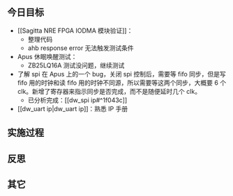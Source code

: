 
## 今日目标 
- [[Sagitta NRE FPGA IODMA 模块验证]]：
	- 整理代码
	- ahb response error 无法触发测试条件 
- Apus 休眠唤醒测试：
	- ZB25LQ16A 测试没问题，继续测试 
- 了解 spi 在 Apus 上的一个 bug，关闭 spi 控制后，需要等 fifo 同步，但是写 fifo 用的时钟和读 fifo 用的时钟不同源，所以需要等这两个同步，大概要 6 个 clk。新增了寄存器来指示同步是否完成，而不是随便延时几个 clk。
	- 已分析完成：[[dw_spi ip#^1f043c]]
- [[dw_uart ip|dw_uart ip]]：熟悉 IP 手册


## 实施过程




## 反思



## 其它 